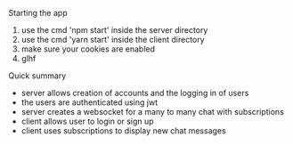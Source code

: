 Starting the app 

1. use the cmd 'npm start' inside the server directory
2. use the cmd 'yarn start' inside the client directory
3. make sure your cookies are enabled
4. glhf

Quick summary

- server allows creation of accounts and the logging in of users
- the users are authenticated using jwt
- server creates a websocket for a many to many chat with subscriptions
- client allows user to login or sign up
- client uses subscriptions to display new chat messages
